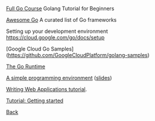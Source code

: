 [Full Go Course](https://www.youtube.com/watch?v=yyUHQIec83I) Golang Tutorial for Beginners


[Awesome Go](https://github.com/avelino/awesome-go)
 A curated list of Go frameworks


Setting up your development environment 
https://cloud.google.com/go/docs/setup


[Google Cloud Go Samples]
(https://github.com/GoogleCloudPlatform/golang-samples)


[The Go Runtime](https://cloud.google.com/functions/docs/concepts/go-runtime)


[A simple programming environment](https://vimeo.com/53221558) ([slides](https://go.dev/talks/2012/simple.slide)) 

[Writing Web Applications tutorial](https://go.dev/doc/articles/wiki/).

[Tutorial: Getting started](https://go.dev/doc/tutorial/getting-started.html)


[Back](README.md)